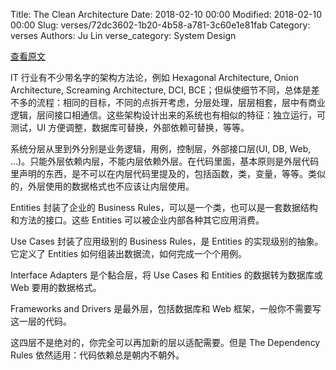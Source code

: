 Title: The Clean Architecture
Date: 2018-02-10 00:00
Modified: 2018-02-10 00:00
Slug: verses/72dc3602-1b20-4b58-a781-3c60e1e81fab
Category: verses
Authors: Ju Lin
verse_category: System Design

[查看原文](https://8thlight.com/blog/uncle-bob/2012/08/13/the-clean-architecture.html)

IT 行业有不少带名字的架构方法论，例如 Hexagonal Architecture, Onion Architecture, Screaming Architecture, DCI, BCE；但纵使细节不同，总体是差不多的流程：相同的目标，不同的点拆开考虑，分层处理，层层相套，层中有商业逻辑，层间接口相通信。这些架构设计出来的系统也有相似的特征：独立运行，可测试，UI 方便调整，数据库可替换，外部依赖可替换，等等。

系统分层从里到外分别是业务逻辑，用例，控制层，外部接口层(UI, DB, Web, ...)。只能外层依赖内层，不能内层依赖外层。在代码里面，基本原则是外层代码里声明的东西，是不可以在内层代码里提及的，包括函数，类，变量，等等。类似的，外层使用的数据格式也不应该让内层使用。

Entities 封装了企业的 Business Rules，可以是一个类，也可以是一套数据结构和方法的接口。这些 Entities 可以被企业内部各种其它应用消费。

Use Cases 封装了应用级别的 Business Rules，是 Entities 的实现级别的抽象。它定义了 Entities 如何组装出数据流，如何完成一个个用例。

Interface Adapters 是个黏合层，将 Use Cases 和 Entities 的数据转为数据库或 Web 要用的数据格式。

Frameworks and Drivers 是最外层，包括数据库和 Web 框架，一般你不需要写这一层的代码。

这四层不是绝对的，你完全可以再加新的层以适配需要。但是 The Dependency Rules 依然适用：代码依赖总是朝内不朝外。
